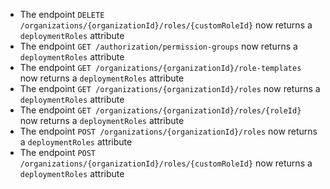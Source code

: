 
- The endpoint `DELETE /organizations/{organizationId}/roles/{customRoleId}` now returns a
  `deploymentRoles` attribute
- The endpoint `GET /authorization/permission-groups` now returns a
  `deploymentRoles` attribute
- The endpoint `GET /organizations/{organizationId}/role-templates` now returns a
  `deploymentRoles` attribute
- The endpoint `GET /organizations/{organizationId}/roles` now returns a
  `deploymentRoles` attribute
- The endpoint `GET /organizations/{organizationId}/roles/{roleId}` now returns a
  `deploymentRoles` attribute
- The endpoint `POST /organizations/{organizationId}/roles` now returns a
  `deploymentRoles` attribute
- The endpoint `POST /organizations/{organizationId}/roles/{customRoleId}` now returns a
  `deploymentRoles` attribute
